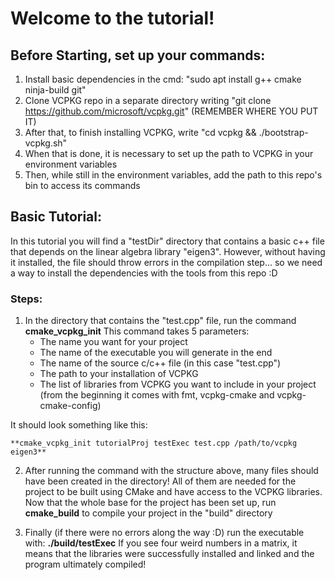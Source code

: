 # Welcome to the tutorial!

## Before Starting, set up your commands:
1. Install basic dependencies in the cmd: "sudo apt install g++ cmake ninja-build git"
2. Clone VCPKG repo in a separate directory writing "git clone https://github.com/microsoft/vcpkg.git" 
(REMEMBER WHERE YOU PUT IT)
3. After that, to finish installing VCPKG, write "cd vcpkg && ./bootstrap-vcpkg.sh"
4. When that is done, it is necessary to set up the path to VCPKG in your environment variables
5. Then, while still in the environment variables, add the path to this repo's bin to access its commands

## Basic Tutorial:
In this tutorial you will find a "testDir" directory that contains a basic c++ file that depends on the linear algebra library "eigen3". However, without having it installed, the file should throw errors in the compilation step... so we need a way to install the dependencies with the tools from this repo :D

### Steps:
1. In the directory that contains the "test.cpp" file, run the command **cmake_vcpkg_init**
This command takes 5 parameters:
    - The name you want for your project
    - The name of the executable you will generate in the end
    - The name of the source c/c++ file (in this case "test.cpp")
    - The path to your installation of VCPKG
    - The list of libraries from VCPKG you want to include in your project (from the beginning it comes with fmt, vcpkg-cmake and vcpkg-cmake-config)

It should look something like this:

    **cmake_vcpkg_init tutorialProj testExec test.cpp /path/to/vcpkg eigen3** 

2. After running the command with the structure above, many files should have been created in the directory! 
All of them are needed for the project to be built using CMake and have access to the VCPKG libraries.
Now that the whole base for the project has been set up, run **cmake_build** to compile your project in the "build" directory

3. Finally (if there were no errors along the way :D) run the executable with: **./build/testExec**
If you see four weird numbers in a matrix, it means that the libraries were successfully installed and linked and the program
ultimately compiled!



